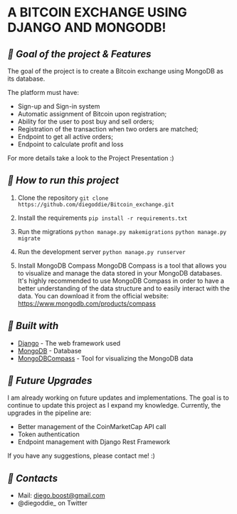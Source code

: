 # **A BITCOIN EXCHANGE USING DJANGO AND MONGODB!**
## _🚀 Goal of the project & Features_

The goal of the project is to create a Bitcoin exchange using MongoDB as its database.

The platform must have:
* Sign-up and Sign-in system
* Automatic assignment of Bitcoin upon registration;
* Ability for the user to post buy and sell orders;
* Registration of the transaction when two orders are matched;
* Endpoint to get all active orders;
* Endpoint to calculate profit and loss

For more details take a look to the Project Presentation :) 

## _🚀 How to run this project_
1. Clone the repository
```git clone https://github.com/diegoddie/Bitcoin_exchange.git```

2. Install the requirements
```pip install -r requirements.txt```

3. Run the migrations
```python manage.py makemigrations```
```python manage.py migrate```

4. Run the development server
```python manage.py runserver```

5. Install MongoDB Compass
MongoDB Compass is a tool that allows you to visualize and manage the data stored in your MongoDB databases. It's highly recommended to use MongoDB Compass in order to have a better understanding of the data structure and to easily interact with the data.
You can download it from the official website: 
https://www.mongodb.com/products/compass

## _🚀 Built with_
- [Django](https://www.djangoproject.com/) - The web framework used
- [MongoDB](https://www.mongodb.com/) - Database
- [MongoDBCompass](https://www.mongodb.com/products/compass) - Tool for visualizing the MongoDB data

## _🚀 Future Upgrades_
I am already working on future updates and implementations. The goal is to continue to update this project as I expand my knowledge. Currently, the upgrades in the pipeline are: 
* Better management of the CoinMarketCap API call
* Token authentication
* Endpoint management with Django Rest Framework 

If you have any suggestions, please contact me! :)

## _🚀 Contacts_
- Mail: diego.boost@gmail.com
- @diegoddie_ on Twitter